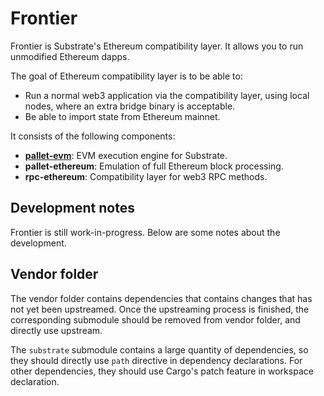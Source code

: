 # Frontier

Frontier is Substrate's Ethereum compatibility layer. It allows you to
run unmodified Ethereum dapps.

The goal of Ethereum compatibility layer is to be able to:

* Run a normal web3 application via the compatibility layer, using
  local nodes, where an extra bridge binary is acceptable.
* Be able to import state from Ethereum mainnet.

It consists of the following components:

* **[pallet-evm](https://github.com/paritytech/substrate/tree/master/frame/evm)**:
  EVM execution engine for Substrate.
* **pallet-ethereum**: Emulation of full Ethereum block processing.
* **rpc-ethereum**: Compatibility layer for web3 RPC methods.

## Development notes

Frontier is still work-in-progress. Below are some notes about the development.

## Vendor folder

The vendor folder contains dependencies that contains changes that has not yet
been upstreamed. Once the upstreaming process is finished, the corresponding
submodule should be removed from vendor folder, and directly use upstream.

The `substrate` submodule contains a large quantity of dependencies, so they
should directly use `path` directive in dependency declarations. For other
dependencies, they should use Cargo's patch feature in workspace declaration.
